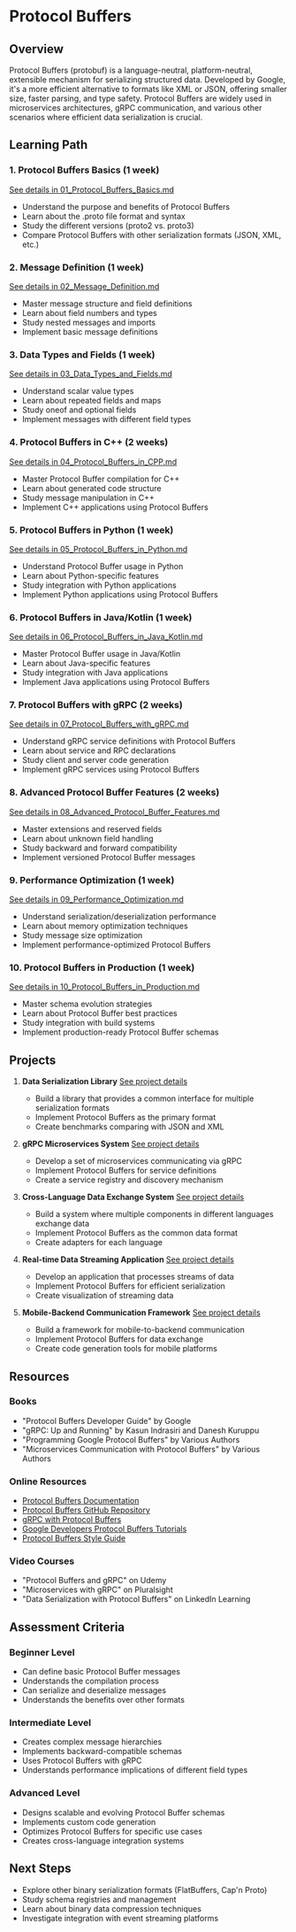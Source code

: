 # Protocol Buffers

## Overview
Protocol Buffers (protobuf) is a language-neutral, platform-neutral, extensible mechanism for serializing structured data. Developed by Google, it's a more efficient alternative to formats like XML or JSON, offering smaller size, faster parsing, and type safety. Protocol Buffers are widely used in microservices architectures, gRPC communication, and various other scenarios where efficient data serialization is crucial.

## Learning Path

### 1. Protocol Buffers Basics (1 week)
[See details in 01_Protocol_Buffers_Basics.md](04_Protocol_Buffers/01_Protocol_Buffers_Basics.md)
- Understand the purpose and benefits of Protocol Buffers
- Learn about the .proto file format and syntax
- Study the different versions (proto2 vs. proto3)
- Compare Protocol Buffers with other serialization formats (JSON, XML, etc.)

### 2. Message Definition (1 week)
[See details in 02_Message_Definition.md](04_Protocol_Buffers/02_Message_Definition.md)
- Master message structure and field definitions
- Learn about field numbers and types
- Study nested messages and imports
- Implement basic message definitions

### 3. Data Types and Fields (1 week)
[See details in 03_Data_Types_and_Fields.md](04_Protocol_Buffers/03_Data_Types_and_Fields.md)
- Understand scalar value types
- Learn about repeated fields and maps
- Study oneof and optional fields
- Implement messages with different field types

### 4. Protocol Buffers in C++ (2 weeks)
[See details in 04_Protocol_Buffers_in_CPP.md](04_Protocol_Buffers/04_Protocol_Buffers_in_CPP.md)
- Master Protocol Buffer compilation for C++
- Learn about generated code structure
- Study message manipulation in C++
- Implement C++ applications using Protocol Buffers

### 5. Protocol Buffers in Python (1 week)
[See details in 05_Protocol_Buffers_in_Python.md](04_Protocol_Buffers/05_Protocol_Buffers_in_Python.md)
- Understand Protocol Buffer usage in Python
- Learn about Python-specific features
- Study integration with Python applications
- Implement Python applications using Protocol Buffers

### 6. Protocol Buffers in Java/Kotlin (1 week)
[See details in 06_Protocol_Buffers_in_Java_Kotlin.md](04_Protocol_Buffers/06_Protocol_Buffers_in_Java_Kotlin.md)
- Master Protocol Buffer usage in Java/Kotlin
- Learn about Java-specific features
- Study integration with Java applications
- Implement Java applications using Protocol Buffers

### 7. Protocol Buffers with gRPC (2 weeks)
[See details in 07_Protocol_Buffers_with_gRPC.md](04_Protocol_Buffers/07_Protocol_Buffers_with_gRPC.md)
- Understand gRPC service definitions with Protocol Buffers
- Learn about service and RPC declarations
- Study client and server code generation
- Implement gRPC services using Protocol Buffers

### 8. Advanced Protocol Buffer Features (2 weeks)
[See details in 08_Advanced_Protocol_Buffer_Features.md](04_Protocol_Buffers/08_Advanced_Protocol_Buffer_Features.md)
- Master extensions and reserved fields
- Learn about unknown field handling
- Study backward and forward compatibility
- Implement versioned Protocol Buffer messages

### 9. Performance Optimization (1 week)
[See details in 09_Performance_Optimization.md](04_Protocol_Buffers/09_Performance_Optimization.md)
- Understand serialization/deserialization performance
- Learn about memory optimization techniques
- Study message size optimization
- Implement performance-optimized Protocol Buffers

### 10. Protocol Buffers in Production (1 week)
[See details in 10_Protocol_Buffers_in_Production.md](04_Protocol_Buffers/10_Protocol_Buffers_in_Production.md)
- Master schema evolution strategies
- Learn about Protocol Buffer best practices
- Study integration with build systems
- Implement production-ready Protocol Buffer schemas

## Projects

1. **Data Serialization Library**
   [See project details](04_Protocol_Buffers\Project_01_Data_Serialization_Library.md)
   - Build a library that provides a common interface for multiple serialization formats
   - Implement Protocol Buffers as the primary format
   - Create benchmarks comparing with JSON and XML

2. **gRPC Microservices System**
   [See project details](04_Protocol_Buffers\Project_02_gRPC_Microservices_System.md)
   - Develop a set of microservices communicating via gRPC
   - Implement Protocol Buffers for service definitions
   - Create a service registry and discovery mechanism

3. **Cross-Language Data Exchange System**
   [See project details](04_Protocol_Buffers\Project_03_Cross_Language_Data_Exchange.md)
   - Build a system where multiple components in different languages exchange data
   - Implement Protocol Buffers as the common data format
   - Create adapters for each language

4. **Real-time Data Streaming Application**
   [See project details](04_Protocol_Buffers\Project_04_Real_time_Data_Streaming.md)
   - Develop an application that processes streams of data
   - Implement Protocol Buffers for efficient serialization
   - Create visualization of streaming data

5. **Mobile-Backend Communication Framework**
   [See project details](04_Protocol_Buffers\Project_05_Mobile_Backend_Communication.md)
   - Build a framework for mobile-to-backend communication
   - Implement Protocol Buffers for data exchange
   - Create code generation tools for mobile platforms

## Resources

### Books
- "Protocol Buffers Developer Guide" by Google
- "gRPC: Up and Running" by Kasun Indrasiri and Danesh Kuruppu
- "Programming Google Protocol Buffers" by Various Authors
- "Microservices Communication with Protocol Buffers" by Various Authors

### Online Resources
- [Protocol Buffers Documentation](https://developers.google.com/protocol-buffers)
- [Protocol Buffers GitHub Repository](https://github.com/protocolbuffers/protobuf)
- [gRPC with Protocol Buffers](https://grpc.io/docs/what-is-grpc/introduction/)
- [Google Developers Protocol Buffers Tutorials](https://developers.google.com/protocol-buffers/docs/tutorials)
- [Protocol Buffers Style Guide](https://developers.google.com/protocol-buffers/docs/style)

### Video Courses
- "Protocol Buffers and gRPC" on Udemy
- "Microservices with gRPC" on Pluralsight
- "Data Serialization with Protocol Buffers" on LinkedIn Learning

## Assessment Criteria

### Beginner Level
- Can define basic Protocol Buffer messages
- Understands the compilation process
- Can serialize and deserialize messages
- Understands the benefits over other formats

### Intermediate Level
- Creates complex message hierarchies
- Implements backward-compatible schemas
- Uses Protocol Buffers with gRPC
- Understands performance implications of different field types

### Advanced Level
- Designs scalable and evolving Protocol Buffer schemas
- Implements custom code generation
- Optimizes Protocol Buffers for specific use cases
- Creates cross-language integration systems

## Next Steps
- Explore other binary serialization formats (FlatBuffers, Cap'n Proto)
- Study schema registries and management
- Learn about binary data compression techniques
- Investigate integration with event streaming platforms
